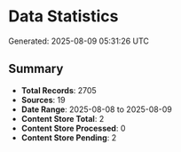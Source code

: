 # Data Statistics

Generated: 2025-08-09 05:31:26 UTC

## Summary

- **Total Records**: 2705
- **Sources**: 19
- **Date Range**: 2025-08-08 to 2025-08-09
- **Content Store Total**: 2
- **Content Store Processed**: 0
- **Content Store Pending**: 2
